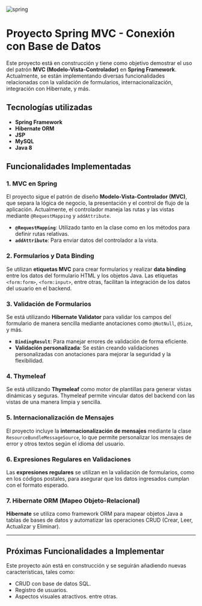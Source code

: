 ![spring](https://github.com/user-attachments/assets/393f81b2-c86f-4af3-a225-1cc1221cff82)


# Proyecto Spring MVC - Conexión con Base de Datos

Este proyecto está en construcción y tiene como objetivo demostrar el uso del patrón **MVC (Modelo-Vista-Controlador)** en **Spring Framework**. Actualmente, se están implementando diversas funcionalidades relacionadas con la validación de formularios, internacionalización, integración con Hibernate, y más.

## Tecnologías utilizadas

- **Spring Framework**
- **Hibernate ORM**
- **JSP**
- **MySQL**
- **Java 8**

## Funcionalidades Implementadas

### 1. **MVC en Spring**
El proyecto sigue el patrón de diseño **Modelo-Vista-Controlador (MVC)**, que separa la lógica de negocio, la presentación y el control de flujo de la aplicación. Actualmente, el controlador maneja las rutas y las vistas mediante `@RequestMapping` y `addAttribute`.

- **`@RequestMapping`**: Utilizado tanto en la clase como en los métodos para definir rutas relativas.
- **`addAttribute`**: Para enviar datos del controlador a la vista.

### 2. **Formularios y Data Binding**
Se utilizan **etiquetas MVC** para crear formularios y realizar **data binding** entre los datos del formulario HTML y los objetos Java. Las etiquetas `<form:form>`, `<form:input>`, entre otras, facilitan la integración de los datos del usuario en el backend.

### 3. **Validación de Formularios**
Se está utilizando **Hibernate Validator** para validar los campos del formulario de manera sencilla mediante anotaciones como `@NotNull`, `@Size`, y más.

- **`BindingResult`**: Para manejar errores de validación de forma eficiente.
- **Validación personalizada**: Se están creando validaciones personalizadas con anotaciones para mejorar la seguridad y la flexibilidad.

### 4. **Thymeleaf**
Se está utilizando **Thymeleaf** como motor de plantillas para generar vistas dinámicas y seguras. Thymeleaf permite vincular datos del backend con las vistas de una manera limpia y sencilla.

### 5. **Internacionalización de Mensajes**
El proyecto incluye la **internacionalización de mensajes** mediante la clase `ResourceBundleMessageSource`, lo que permite personalizar los mensajes de error y otros textos según el idioma del usuario.

### 6. **Expresiones Regulares en Validaciones**
Las **expresiones regulares** se utilizan en la validación de formularios, como en los códigos postales, para asegurar que los datos ingresados cumplan con el formato esperado.

### 7. **Hibernate ORM (Mapeo Objeto-Relacional)**
**Hibernate** se utiliza como framework ORM para mapear objetos Java a tablas de bases de datos y automatizar las operaciones CRUD (Crear, Leer, Actualizar y Eliminar).

---

## **Próximas Funcionalidades a Implementar**

Este proyecto aún está en construcción y se seguirán añadiendo nuevas características, tales como:

- CRUD con base de datos SQL.
- Registro de usuarios.
- Aspectos visuales atractivos.
entre otras.





 
